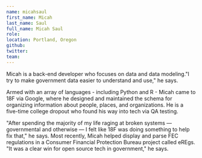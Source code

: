 ```yaml
---
name: micahsaul
first_name: Micah
last_name: Saul
full_name: Micah Saul
role:
location: Portland, Oregon
github:
twitter:
team:
---
```



Micah is a back-end developer who focuses on data and data modeling."I try to make government data easier to understand and use," he says.

Armed with an array of languages - including Python and R - Micah came to 18F via Google, where he designed and maintained the schema for organizing information about people, places, and organizations. He is a five-time college dropout who found his way into tech via QA testing.

"After spending the majority of my life raging at broken systems — governmental and otherwise — I felt like 18F was doing something to help fix that," he says. Most recently, Micah helped display and parse FEC regulations in a Consumer Financial Protection Bureau project called eREgs. "It was a clear win for open source tech in government," he says.
